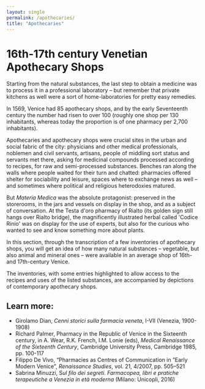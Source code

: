 ```yaml
---
layout: single
permalink: /apothecaries/
title: "Apothecaries"
---
```


# 16th-17th century Venetian Apothecary Shops

Starting from the natural substances, the last step to obtain a medicine was to process it in a professional laboratory – but remember that private kitchens as well were a sort of home-laboratories for pretty easy remedies.

In 1569, Venice had 85 apothecary shops, and by the early Seventeenth century the number had risen to over 100 (roughly one shop per 130 inhabitants, whereas today the proportion is of one pharmacy per 2,700 inhabitants).

Apothecaries and apothecary shops were crucial sites in the urban and social fabric of the city: physicians and other medical professionals, noblemen and civil servants, artisans, people of middling sort status and servants met there, asking for medicinal compounds processed according to recipes, for raw and semi-processed substances. Benches ran along the walls where people waited for their turn and chatted: pharmacies offered shelter for sociability and leisure, spaces where to exchange news as well – and sometimes where political and religious heterodoxies matured.

But *Materia Medica* was the absolute protagonist: preserved in the storerooms, in the jars and vessels on display in the shop, and as a subject of conversation. At the Testa d'oro pharmacy of Rialto (its golden sign still hangs over Rialto bridge), the magnificently illustrated herbal called 'Codice Rinio' was on display for the use of experts, but also for the curious who wanted to see and know something more about plants.

In this section, through the transcription of a few inventories of apothecary shops, you will get an idea of how many natural substances – vegetable, but also animal and mineral ones – were available in an average shop of 16th-and 17th-century Venice.

The inventories, with some entries highlighted to allow access to the recipes and uses of the listed substances, are accompanied by depictions of contemporary apothecary shops.

## Learn more:

* Girolamo Dian, *Cenni storici sulla farmacia veneta*, I-VII (Venezia, 1900-1908)
* Richard Palmer, Pharmacy in the Republic of Venice in the Sixteenth century, in A. Wear, R.K. French, I.M. Lonie (eds), *Medical Renaissance of the Sixteenth Century*, Cambridge University Press, Cambridge 1985, pp. 100-117
* Filippo De Vivo, “Pharmacies as Centres of Communication in ”Early Modern Venice”, *Renaissance Studies*, vol. 21, 4/2007, pp. 505–521
* Sabrina Minuzzi, S*ul filo dei segreti. Farmacopea, libri e pratiche terapeutiche a Venezia in età moderna* (Milano: Unicopli, 2016)
